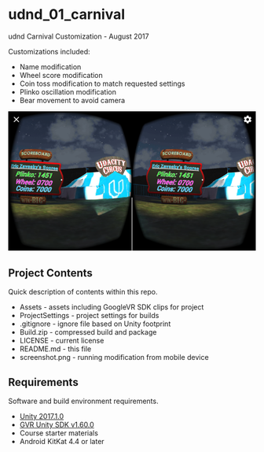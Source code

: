# udnd_01_carnival
udnd Carnival Customization - August 2017

Customizations included:
* Name modification
* Wheel score modification
* Coin toss modification to match requested settings
* Plinko oscillation modification
* Bear movement to avoid camera

![Example modification of scoreboard](screenshot.png "Example modification of scoreboard")

## Project Contents
Quick description of contents within this repo.

* Assets - assets including GoogleVR SDK clips for project
* ProjectSettings - project settings for builds
*	.gitignore - ignore file based on Unity footprint
*	Build.zip - compressed build and package
*	LICENSE - current license
*	README.md - this file
*	screenshot.png - running modification from mobile device

## Requirements
Software and build environment requirements.

* [Unity 2017.1.0](https://unity3d.com/get-unity/download/archive)
* [GVR Unity SDK v1.60.0](https://github.com/googlevr/gvr-unity-sdk/releases/tag/v1.60.0)
* Course starter materials
* Android KitKat 4.4 or later
